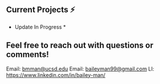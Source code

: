 ## Current Projects ⚡
<!-- 
[Portfolio](https://bailey-man.github.io/)

1. GeoACT

2. UAPET

3. CryoViz

4. Remediation Model -->
* Update In Progress *

## Feel free to reach out with questions or comments!

Email: bmman@ucsd.edu
Email: baileyman99@gmail.com
LI: https://www.linkedin.com/in/bailey-man/
  
<!--
**Bailey-Man/Bailey-Man** is a ✨ _special_ ✨ repository because its `README.md` (this file) appears on your GitHub profile.

